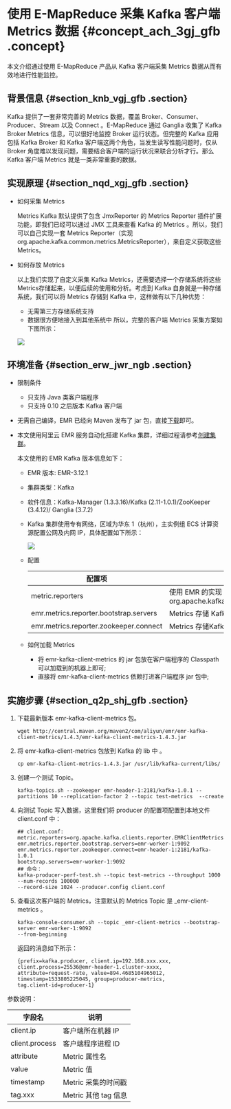 # 使用 E-MapReduce 采集 Kafka 客户端 Metrics 数据 {#concept_ach_3gj_gfb .concept}

本文介绍通过使用 E-MapReduce 产品从 Kafka 客户端采集 Metrics 数据从而有效地进行性能监控。

## 背景信息 {#section_knb_vgj_gfb .section}

Kafka 提供了一套非常完善的 Metrics 数据，覆盖 Broker、Consumer、Producer、Stream 以及 Connect 。E-MapReduce 通过 Ganglia 收集了 Kafka Broker Metrics 信息，可以很好地监控 Broker 运行状态。但完整的 Kafka 应用包括 Kafka Broker 和 Kafka 客户端这两个角色，当发生读写性能问题时，仅从 Broker 角度难以发现问题，需要结合客户端的运行状况来联合分析才行。那么 Kafka 客户端 Metrics 就是一类非常重要的数据。

## 实现原理 {#section_nqd_xgj_gfb .section}

-   如何采集 Metrics

    Metrics Kafka 默认提供了包含 JmxReporter 的 Metrics Reporter 插件扩展功能，即我们已经可以通过 JMX 工具来查看 Kafka 的 Metrics 。所以，我们可以自己实现一套 Metrics Reporter（实现org.apache.kafka.common.metrics.MetricsReporter），来自定义获取这些 Metrics。

-   如何存放 Metrics

    以上我们实现了自定义采集 Kafka Metrics，还需要选择一个存储系统将这些 Metrics存储起来，以便后续的使用和分析。考虑到 Kafka 自身就是一种存储系统，我们可以将 Metrics 存储到 Kafka 中，这样做有以下几种优势：

    -   无需第三方存储系统支持
    -   数据很方便地接入到其他系统中
    所以，完整的客户端 Metrics 采集方案如下图所示：

    ![](http://static-aliyun-doc.oss-cn-hangzhou.aliyuncs.com/assets/img/21764/155773442912649_zh-CN.png)


## 环境准备 {#section_erw_jwr_ngb .section}

-   限制条件
    -   只支持 Java 类客户端程序
    -   只支持 0.10 之后版本 Kafka 客户端
-   无需自己编译，EMR 已经向 Maven 发布了 jar 包，直接[下载](https://mvnrepository.com/artifact/com.aliyun.emr/emr-kafka-client-metrics?spm=a2c4e.11153940.blogcont624050.20.24d04bcauktP9S)即可。

-   本文使用阿里云 EMR 服务自动化搭建 Kafka 集群，详细过程请参考[创建集群](../../../../intl.zh-CN/快速入门/步骤三：创建集群.md#)。

    本文使用的 EMR Kafka 版本信息如下：

    -   EMR 版本: EMR-3.12.1
    -   集群类型：Kafka
    -   软件信息：Kafka-Manager \(1.3.3.16\)/Kafka \(2.11-1.0.1\)/ZooKeeper \(3.4.12\)/ Ganglia \(3.7.2\)
    -   Kafka 集群使用专有网络，区域为华东 1（杭州），主实例组 ECS 计算资源配置公网及内网 IP，具体配置如下所示：

        ![](http://static-aliyun-doc.oss-cn-hangzhou.aliyuncs.com/assets/img/21764/155773442912651_zh-CN.png)

    -   配置

        |配置项|说明|
        |---|--|
        |metric.reporters|使用 EMR 的实现：org.apache.kafka.clients.reporter.EMRClientMetricsReporter|
        |emr.metrics.reporter.bootstrap.servers|Metrics 存储 Kafka 集群的 bootstrap.servers|
        |emr.metrics.reporter.zookeeper.connect|Metrics 存储Kafka集群的Zookeeper 地址|

    -   如何加载 Metrics
        -   将 emr-kafka-client-metrics 的 jar 包放在客户端程序的 Classpath 可以加载到的机器上即可;
        -   直接将 emr-kafka-client-metrics 依赖打进客户端程序 jar 包中;

## 实施步骤 {#section_q2p_shj_gfb .section}

1.  下载最新版本 emr-kafka-client-metrics 包。

    ```
    wget http://central.maven.org/maven2/com/aliyun/emr/emr-kafka-client-metrics/1.4.3/emr-kafka-client-metrics-1.4.3.jar
    ```

2.  将 emr-kafka-client-metrics 包放到 Kafka 的 lib 中 。

    ```
    cp emr-kafka-client-metrics-1.4.3.jar /usr/lib/kafka-current/libs/
    ```

3.  创建一个测试 Topic。

    ```
    kafka-topics.sh --zookeeper emr-header-1:2181/kafka-1.0.1 --partitions 10 --replication-factor 2 --topic test-metrics  --create
    ```

4.  向测试 Topic 写入数据，这里我们将 producer 的配置项配置到本地文件 client.conf 中：

    ```
    ## client.conf:
    metric.reporters=org.apache.kafka.clients.reporter.EMRClientMetricsReporter
    emr.metrics.reporter.bootstrap.servers=emr-worker-1:9092
    emr.metrics.reporter.zookeeper.connect=emr-header-1:2181/kafka-1.0.1
    bootstrap.servers=emr-worker-1:9092
    ## 命令：
    kafka-producer-perf-test.sh --topic test-metrics --throughput 1000 --num-records 100000 
    --record-size 1024 --producer.config client.conf
    ```

5.  查看这次客户端的 Metrics，注意默认的 Metrics Topic 是 \_emr-client-metrics 。

    ```
    kafka-console-consumer.sh --topic _emr-client-metrics --bootstrap-server emr-worker-1:9092 
    --from-beginning
    ```

    返回的消息如下所示：

    ```
    {prefix=kafka.producer, client.ip=192.168.xxx.xxx, client.process=25536@emr-header-1.cluster-xxxx, 
    attribute=request-rate, value=894.4685104965012, timestamp=1533805225045, group=producer-metrics, 
    tag.client-id=producer-1}
    ```


参数说明：

|字段名|说明|
|---|--|
|client.ip|客户端所在机器 IP|
|client.process|客户端程序进程 ID|
|attribute|Metric 属性名|
|value|Metric 值|
|timestamp|Metric 采集的时间戳|
|tag.xxx|Metric 其他 tag 信息|

